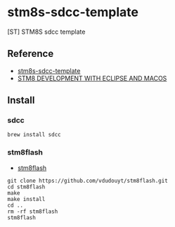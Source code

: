 # stm8s-sdcc-template
[ST] STM8S sdcc template

## Reference

- [stm8s-sdcc-template](https://github.com/baoson2211/stm8s-sdcc-template)
- [STM8 DEVELOPMENT WITH ECLIPSE AND MACOS](https://blog.nubix.de/index.php/2018/09/18/stm8-development-with-eclipse-and-macos/)

## Install


### sdcc

```
brew install sdcc
```

### stm8flash

- [stm8flash](https://github.com/vdudouyt/stm8flash)

```
git clone https://github.com/vdudouyt/stm8flash.git
cd stm8flash
make
make install
cd ..
rm -rf stm8flash
stm8flash
```